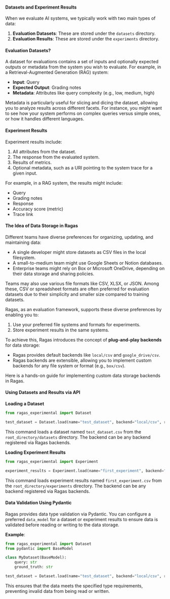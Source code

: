 #### Datasets and Experiment Results

When we evaluate AI systems, we typically work with two main types of data:

1. **Evaluation Datasets**: These are stored under the `datasets` directory.
2. **Evaluation Results**: These are stored under the `experiments` directory.

#### Evaluation Datasets?

A dataset for evaluations contains a set of inputs and optionally expected outputs or metadata from the system you wish to evaluate. For example, in a Retrieval-Augmented Generation (RAG) system:

- **Input**: Query
- **Expected Output**: Grading notes
- **Metadata**: Attributes like query complexity (e.g., low, medium, high)

Metadata is particularly useful for slicing and dicing the dataset, allowing you to analyze results across different facets. For instance, you might want to see how your system performs on complex queries versus simple ones, or how it handles different languages.

#### Experiment Results

Experiment results include:

1. All attributes from the dataset.
2. The response from the evaluated system.
3. Results of metrics.
4. Optional metadata, such as a URI pointing to the system trace for a given input.

For example, in a RAG system, the results might include:

- Query
- Grading notes
- Response
- Accuracy score (metric)
- Trace link

#### The Idea of Data Storage in Ragas

Different teams have diverse preferences for organizing, updating, and maintaining data:

- A single developer might store datasets as CSV files in the local filesystem.
- A small-to-medium team might use Google Sheets or Notion databases.
- Enterprise teams might rely on Box or Microsoft OneDrive, depending on their data storage and sharing policies.

Teams may also use various file formats like CSV, XLSX, or JSON. Among these, CSV or spreadsheet formats are often preferred for evaluation datasets due to their simplicity and smaller size compared to training datasets.

Ragas, as an evaluation framework, supports these diverse preferences by enabling you to:

1. Use your preferred file systems and formats for experiments.
2. Store experiment results in the same systems.

To achieve this, Ragas introduces the concept of **plug-and-play backends** for data storage:

- Ragas provides default backends like `local/csv` and `google_drive/csv`.
- Ragas backends are extensible, allowing you to implement custom backends for any file system or format (e.g., `box/csv`).

Here is a hands-on guide for implementing custom data storage backends in Ragas.

#### Using Datasets and Results via API

**Loading a Dataset**

```python
from ragas_experimental import Dataset

test_dataset = Dataset.load(name="test_dataset", backend="local/csv", root_dir=".")
```

This command loads a dataset named `test_dataset.csv` from the `root_directory/datasets` directory. The backend can be any backend registered via Ragas backends.

**Loading Experiment Results**

```python
from ragas_experimental import Experiment

experiment_results = Experiment.load(name="first_experiment", backend="local/csv", root_dir=".")
```

This command loads experiment results named `first_experiment.csv` from the `root_directory/experiments` directory. The backend can be any backend registered via Ragas backends.

#### Data Validation Using Pydantic

Ragas provides data type validation via Pydantic. You can configure a preferred `data_model` for a dataset or experiment results to ensure data is validated before reading or writing to the data storage.

**Example**:

```python
from ragas_experimental import Dataset
from pydantic import BaseModel

class MyDataset(BaseModel):
    query: str
    ground_truth: str

test_dataset = Dataset.load(name="test_dataset", backend="local/csv", root_dir=".", data_model=MyDataset)
```

This ensures that the data meets the specified type requirements, preventing invalid data from being read or written.